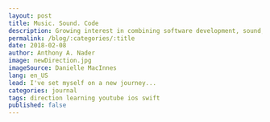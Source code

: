 ```yaml
---
layout: post
title: Music. Sound. Code
description: Growing interest in combining software development, sound, and music.
permalink: /blog/:categories/:title
date: 2018-02-08
author: Anthony A. Nader
image: newDirection.jpg
imageSource: Danielle MacInnes
lang: en_US
lead: I've set myself on a new journey...
categories: journal
tags: direction learning youtube ios swift
published: false
---
```

